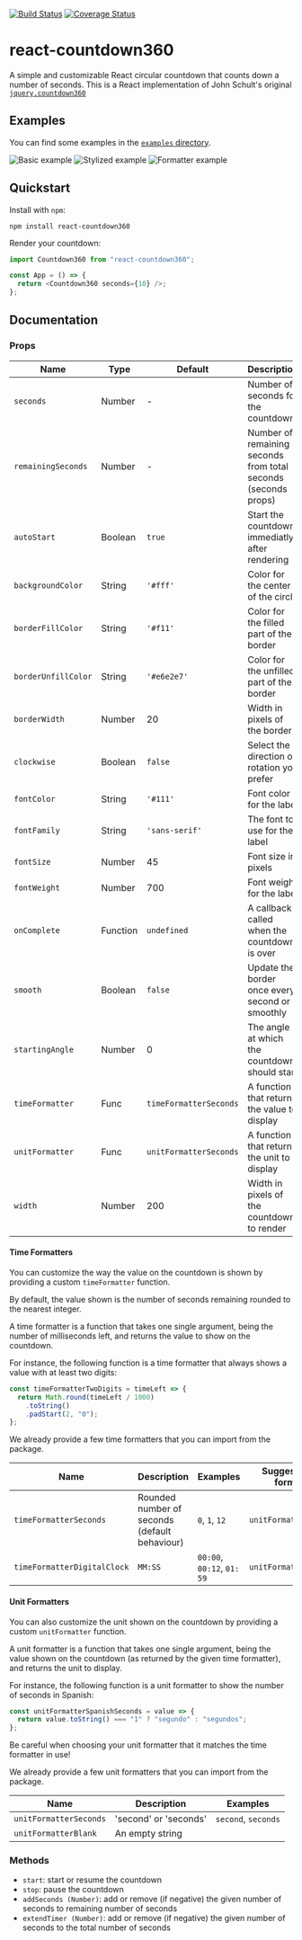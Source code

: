 [![Build Status](https://travis-ci.org/julienc91/react-countdown360.svg?branch=master)](https://travis-ci.org/julienc91/react-countdown360)
[![Coverage Status](https://coveralls.io/repos/github/julienc91/react-countdown360/badge.svg?branch=master)](https://coveralls.io/github/julienc91/react-countdown360?branch=master)

# react-countdown360

A simple and customizable React circular countdown that counts down a number of seconds.
This is a React implementation of John Schult's original [`jquery.countdown360`](https://github.com/johnschult/jquery.countdown360)

## Examples

You can find some examples in the [`examples` directory](https://github.com/julienc91/react-countdown360/tree/master/examples).

![Basic example][example1]
![Stylized example][example2]
![Formatter example][example3]

[example1]: https://raw.githubusercontent.com/julienc91/react-countdown360/master/doc/01_basic_countdown.gif "Baic example"
[example2]: https://raw.githubusercontent.com/julienc91/react-countdown360/master/doc/02_stylized_countdown.gif "Stylized example"
[example3]: https://raw.githubusercontent.com/julienc91/react-countdown360/master/doc/05_custom_formatters_countdown.gif "Formatter example"

## Quickstart

Install with `npm`:

```
npm install react-countdown360
```

Render your countdown:

```js
import Countdown360 from "react-countdown360";

const App = () => {
  return <Countdown360 seconds={10} />;
};
```

## Documentation

### Props

| Name                | Type     | Default                | Description                                                    |
| ------------------- | -------- | ---------------------- | -------------------------------------------------------------- |
| `seconds`           | Number   | -                      | Number of seconds for the countdown                            |
| `remainingSeconds`  | Number   | -                      | Number of remaining seconds from total seconds (seconds props) |
| `autoStart`         | Boolean  | `true`                 | Start the countdown immediatly after rendering                 |
| `backgroundColor`   | String   | `'#fff'`               | Color for the center of the circle                             |
| `borderFillColor`   | String   | `'#f11'`               | Color for the filled part of the border                        |
| `borderUnfillColor` | String   | `'#e6e2e7'`            | Color for the unfilled part of the border                      |
| `borderWidth`       | Number   | 20                     | Width in pixels of the border                                  |
| `clockwise`         | Boolean  | `false`                | Select the direction of rotation you prefer                    |
| `fontColor`         | String   | `'#111'`               | Font color for the label                                       |
| `fontFamily`        | String   | `'sans-serif'`         | The font to use for the label                                  |
| `fontSize`          | Number   | 45                     | Font size in pixels                                            |
| `fontWeight`        | Number   | 700                    | Font weight for the label                                      |
| `onComplete`        | Function | `undefined`            | A callback called when the countdown is over                   |
| `smooth`            | Boolean  | `false`                | Update the border once every second or smoothly                |
| `startingAngle`     | Number   | 0                      | The angle at which the countdown should start                  |
| `timeFormatter`     | Func     | `timeFormatterSeconds` | A function that returns the value to display                   |
| `unitFormatter`     | Func     | `unitFormatterSeconds` | A function that returns the unit to display                    |
| `width`             | Number   | 200                    | Width in pixels of the countdown to render                     |

#### Time Formatters

You can customize the way the value on the countdown is shown by providing a custom `timeFormatter` function.

By default, the value shown is the number of seconds remaining rounded to the nearest integer.

A time formatter is a function that takes one single argument, being the number of milliseconds left, and returns
the value to show on the countdown.

For instance, the following function is a time formatter that always shows a value with at least two digits:

```js
const timeFormatterTwoDigits = timeLeft => {
  return Math.round(timeLeft / 1000)
    .toString()
    .padStart(2, "0");
};
```

We already provide a few time formatters that you can import from the package.

| Name                        | Description                                   | Examples                   | Suggested unit formatter |
| --------------------------- | --------------------------------------------- | -------------------------- | ------------------------ |
| `timeFormatterSeconds`      | Rounded number of seconds (default behaviour) | `0`, `1`, `12`             | `unitFormatterSeconds`   |
| `timeFormatterDigitalClock` | `MM:SS`                                       | `00:00`, `00:12`, `01: 59` | `unitFormatterBlank`     |

#### Unit Formatters

You can also customize the unit shown on the countdown by providing a custom `unitFormatter` function.

A unit formatter is a function that takes one single argument, being the value shown on the countdown (as
returned by the given time formatter), and returns the unit to display.

For instance, the following function is a unit formatter to show the number of seconds in Spanish:

```js
const unitFormatterSpanishSeconds = value => {
  return value.toString() === "1" ? "segundo" : "segundos";
};
```

Be careful when choosing your unit formatter that it matches the time formatter in use!

We already provide a few unit formatters that you can import from the package.

| Name                   | Description           | Examples            |
| ---------------------- | --------------------- | ------------------- |
| `unitFormatterSeconds` | 'second' or 'seconds' | `second`, `seconds` |
| `unitFormatterBlank`   | An empty string       |                     |

### Methods

- `start`: start or resume the countdown
- `stop`: pause the countdown
- `addSeconds (Number)`: add or remove (if negative) the given number of seconds to remaining number of seconds
- `extendTimer (Number)`: add or remove (if negative) the given number of seconds to the total number of seconds

